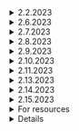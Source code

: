 <details>

<summary>
  2.2.2023
</summary>

 ## Learning


   - Create Database and Configuration

   -Install Laravel Breeze

   - Seed Demo User Data

   - Laravel Multi Auth with Breeze Part 1

   - Laravel Multi Auth with Breeze Part 2

   -Laravel Multi Auth with Breeze Part 3

   -Laravel Multi Auth with Breeze Part 4

   -Project Theme Overview

   -Admin Template Setup

   -Dashboard Page Segmentation

   -Admin Logout Option

   -Customize Login Form
   
   -Refreach Admin Template

  

## project


</details>
<details>

<summary>
  2.6.2023
</summary>

 ## Learning


   -Admin Profile Change Password Part 2

   -Vendor Template Setup

   - Vendor Logout Option

   - Vendor Profile & Image Update Part 1

   -Vendor Profile & Image Update Part 2

   -Vendor Profile Change Password

   -Frontend Template Setup Part 1
## project


</details>
<details>

<summary>
  2.7.2023
</summary>

 ## Learning


   -Frontend Template Setup Part 2

   -Frontend Template Login Page Setup

   -Frontend Template Register Page Setup

   -Frontend Template Forget Password Page Setup

   -User Profile Design Part 1

   -User Profile Design Part 2

   -User Profile Design Part 3

   -User Logout Option

   -User Profile¦ Password Change Part 1

   -User Profile¦ Password Change Part  2

   -Update User Login Setup with and without Login

   -User Login and Logout Notification

   -Brand Page Design Part 1
   
   -Brand Page Design Part 2
   

## project


</details>
<details>

<summary>
  2.8.2023
</summary>

 ## Learning


   -Frontend Template Setup Part 3

   -nstall Image Intervention Package

   -Brand Crud Part 1

   -Add Validation Message

   -Brand Crud Part 2

   -Brand Crud Part 3

   -Brand Crud Part 4 Delete With Sweelalert Alert 2

   -Category Crud Part 1

   -Category Crud Part 2

   -Category Crud Part 3

   -Subcategory Crud Part 1

   -Subcategory Crud Part 2
## project
~~
<script type="text/javascript">
 function mainThamUrl(input){
    if(input.files && input.files[0]){
        var reader = new FileReader();
        reader.onload = function(e){
            $('#mainThmb').attr('src',e.target.result).width(80).height(80);
        };
        reader.readAsDataURL(input.files[0]);
    }
 }
</script>

<script type="text/javascript">

    $(document).ready(function(){
        $('#image').change(function(run){
              var reader = new FileReader();
              reader.onload = function(run){
                $('#showImage').attr('src', run.target.result);

              }
              reader.readAsDataURL (run.target.files['0'])
        });
    });

    </script> 
    
    <script src="https://ajax.googleapis.com/ajax/libs/jquery/3.6.1/jquery.min.js"></script>

~~

~~<script> 
 
  $(document).ready(function(){
   $('#multiImg').on('change', function(){ //on file input change
      if (window.File && window.FileReader && window.FileList && window.Blob) //check File API supported browser
      {
          var data = $(this)[0].files; //this file data
           
          $.each(data, function(index, file){ //loop though each file
              if(/(\.|\/)(gif|jpe?g|png)$/i.test(file.type)){ //check supported file type
                  var fRead = new FileReader(); //new filereader
                  fRead.onload = (function(file){ //trigger function on successful read
                  return function(e) {
                      var img = $('<img/>').addClass('thumb').attr('src', e.target.result) .width(100)
                  .height(80); //create image element 
                      $('#preview_img').append(img); //append image to output element
                  };
                  })(file);
                  fRead.readAsDataURL(file); //URL representing the file's data.
              }
          });
           
      }else{
          alert("Your browser doesn't support File API!"); //if File API is absent
      }
   });
  });
   
  </script>~~

  ~~
   <script type="text/javascript">
    // <option value="{{$cat->id}}">{{$cat->category_name}} </option>
    $(document).ready(function(){
        $('select[name ="category_id"]').change(function(){
            var category_id = $(this).val();
            if(category_id){
                $.ajax({
                    url:"{{ url('/subcategory/ajax')}}/"+category_id,
                    type:"GET",
                    dataType:"json",
                    success: function(data){
                        $('select[name = "subcategory_id"]').html('');
                        var d = $('select[name = "subcategory_id"]').empty();
                        $.each(data,function(key,value){
                            $('select[name = "subcategory_id"]').append('<option value="'+ value.id +' ">' + value.subcategory_name + '</option>');
                        });
                    },
                });
            }else{
              alert('danger');
            }
        })
    })
    </script>
  ~~
   <script>
        $(document).ready(function() {
            $('#orderStatus').change(function() {
                $status = $('#orderStatus').val();
                // console.log($status);
                // $.ajax({
                //     type: 'get',
                //     url: 'http://127.0.0.1:8000/order/ajax/status',
                //     data: {
                //         'status': $status
                //     },
                //     dataType: 'json',
                //     success: function(response) {
                //         $list = " ";
                //         for ($i = 0; $i < response.length; $i++) {
                //             $months = ['January','February','March','April','May','June','July','Auguest','Setemper','October','November','December'];
                //             $dbDate = new Date(response[$i].created_at);
                //             $finalDate = $months[$dbDate.getMonth()]+"-"+$dbDate.getDate()+"-"+ $dbDate.getFullYear();
                //            if(response[$i].status == 0){
                //             $statusMessage =` <select name="status" class="statusChange">
                //                   <option value="0" selected >Pending</option>
                //                   <option value="1">Accept</option>
                //                   <option value="2" >Reject</option>
                //                </select>`;
                //            }else if(response[$i].status == 1){
                //             $statusMessage = ` <select name="status" class="statusChange">
                //                   <option value="0" >Pending</option>
                //                   <option value="1" selected>Accept</option>
                //                   <option value="2" >Reject</option>
                //                </select>`;
                //            }else if(response[$i].status == 2){
                //             $statusMessage = ` <select name="status" class="statusChange">
                //                   <option value="0" >Pending</option>
                //                   <option value="1" >Accept</option>
                //                   <option value="2" selected >Reject</option>
                //                </select>`;
                //            }

                //             $list += `<tr class="tr-shadow">
                //                 <input type="hidden" class="orderId" value="${response[$i].id}">
                //                     <td class="col-3" >${response[$i].user_id} </td>
                //                     <td class="col-3" >${response[$i].user_name} </td>
                //                     <td class="col-3" >${$finalDate} </td>
                //                     <td class="col-3" >${response[$i].order_code} </td>
                //                     <td class="col-3" >${response[$i].total_price}kyats</td>
                //                    <td class="col-3">${$statusMessage} </td>

                //      </tr>`;
                //         }
                //         $('#dataList').html($list);
                //     }

                // })
            })
            //change status
            $('.statusChange').change(function(){
                $currentStatus = $(this).val();
                $parentNode = $(this).parents("tr");
                $orderId = $parentNode.find('.orderId').val();

                $data = {
                    'orderId':$orderId,
                    'status': $currentStatus

                };

                $.ajax({
                    type:'get',
                    url:'http://127.0.0.1:8000/order/ajax/change/status',
                    data:$data,
                    dataType:'json',
                });
                location.reload();
            })

        })
    </script>
  ~~

</details>
<details>

<summary>
  2.9.2023
</summary>

 ## Learning


   -Category Crud Part 3

   -Subcategory Crud Part 1

   -Subcategory Crud Part 2

   -Subcategory Crud Part 3

   - Add Vendor Register Page Setup Part 1

   -Add Vendor Register Page Setup Part 2

   -Add Vendor Register Page Setup Part 3

   -Add Vendor Register Page Setup Part 4

   -Add Vendor Register Page Setup Part 5

   -Add Vendor Register Page Setup Part 6

   
  

## project


</details>
<details>

<summary>
  2.10.2023
</summary>

 ## Learning


 
   - Add Vendor Register Page Setup Part 6

   -Add Vendor Register Page Setup Part 7

   -Add Vendor Register Page Setup Part 8

   -Add Product Database and Page Design Part 1

   -Add Product Database and Page Design Part 2

   -Add Product Database and Page Design Part 3

   -Add Product Database and Page Design Part 4
   
   -Show Image Using Javascript

   -Load Category Brand Subcategory Vendor Part 1

   -Load Category Brand Subcategory Vendor Part 2

   -Load Category Brand Subcategory Vendor Part 3

   
  

## project


</details>
<details>

<summary>
  2.11.2023
</summary>

 ## Learning


 
   -Add Validation In Product Table

   -Product Upload Part 1

   -Product Upload Part 2

   -Manage Product Read All Product

   -Manage Product Edit Option Part 1

   -Manage Product Edit Option Part 2

   -Manage Product Update Option
   
## project


</details>
<details>

<summary>
  2.13.2023
</summary>

 ## Learning


 
   -Manage Product Update Single & Multiple Image Part  1

   -Manage Product Update Single & Multiple Image Part 2

   -Manage Product Update Single & Multiple Image Part 3

   -Manage Product Update Single & Multiple Image Part 4

   -Multiple image Delete

   -Product Active Inactive

   -Product Delete With Multiple Image

   -Bug Fixed for Redirect Login Page

   -Add Product From Vendor Database and Page Design Part 1

   -Add Product From Vendor Database and Page Design Part 2

   -Add Product From Vendor Database and Page Design Part 3

   -Add Product From Vendor Database and Page Design Part 4

   
   
## project


</details>
<details>

<summary>
  2.14.2023
</summary>

 ## Learning


 
   -Add Product From Vendor Database and Page Design Part 5

   -Add Product From Vendor Database and Page Design Part 6

   -Backend Slider CRUD Setup Part 1

   -Backend Slider CRUD Setup Part 2

   -Backend Slider CRUD Setup Part 3

   -Backend Banner CRUD Setup Part 1

   -Backend Banner CRUD Setup Part 2

   -Backend Banner CRUD Setup Part 3

   -Add Some Demo Data

   -Frontend Show Category Subcategory Part 1

   -Frontend Show Category Subcategory Part 2

   -Frontend Dynamic Main Sliders

   -Frontend Dynamic Featured Categories Display

   -Frontend Dynamic Ads Display

   -Frontend Dynamic New Product Display Part 1

   -Frontend Dynamic New Product Display Part 2

   -Frontend Dynamic New Product Display Part 3

   
   
## project


</details>
<details>

<summary>
  2.15.2023
</summary>

 ## Learning


 
   -Product Details Show Part 1

   -Product Details Show Part 2

   -Product Details Show Part 3

   -Product Details Show Part 4

   -Product Details Show Part 5

   -Product Details Show Part 6

   -Product Details Show Part 7

   -Product Details Show Part 

   -Featured Product Show

   
   
   
## project


</details>
<details>

<summary>
 For resources
</summary>

 ## Learning
 -For Invoice pdf
    -composer require barryvdh/laravel-dompdf
 -For permission in laravel 
     [https://spatie.be/docs/laravel-permission/v5/installation-laravel]  
   -From the basic useage , we select those ->use Spatie\Permission\Traits\HasRoles;
                                            ->use Spatie\Permission\Traits\HasRoles;
                                            ->HasRoles
                                            and put into the user.php file. 
    -For Notification 
       -Go laravel and find that notification and inter notification-databse and run these the commend
            -php artisan notifications:table
               php artisan migrate
                                               
 [https://www.jqueryscript.net/form/Price-Range-Slider-jQuery-UI.html#google_vignette]
 php artisan serve --host=192.168.2.136:9999 --port=9999
   
   
   
## project


</details>
<details>
#For api data
Vendor Section =>
The following apis can be used for the vendor section.
The first api  use for vendor register . It includes name,username,email,password.
 http://192.168.2.111:9999/api/vendor/register 

The second api use for vendor login.
http://192.168.2.111:9999/api/vendor/login

It needs  the token when registered  info from the first api.
The data is essential  including email and password.
  http://192.168.2.111:9999/api/vendor/logout
The third api use for  vendor logout . It also needs the token  for vendor logout.

We can see the vendor lists from the below api.
http://192.168.2.111:9999/api/vendor/user/list

The above apis are for the Vendor Auth Section.



http://192.168.2.111:9999/api/vendor/detail/2
We  use this api  as a Get Method.
This  api use for Vendor detail . It can see by using the Vendor id and we can see the related data  in details.



http://192.168.2.111:9999/api/vendor/profile/detail/2
The vendor/profile/detail  api use for Vendor profile update. You have to login and must reach your profile  page.
You can edit your profile and can update your data including name,email,phone,address,vendor_join ,etc.
This api used put  method.



http://192.168.2.111:9999/api/vendor/password/update
The vendor /password/update use to updating for profile password update.The old password is required and the same password in new password and confirmation password.



http://192.168.2.111:9999/api/vendor/product
The vendor /product api use for creating product data.
It needs brand _id, category_id, subcategory_id ,features and special offer etc.

http://192.168.2.111:9999/api/vendor/product
You can  read all  products data created by the vendor.

http://192.168.2.111:9999/api/vendor/product/28
The api/vendor /product use the post method to update product data.

http://192.168.2.111:9999/api/vendor/product/31
This api use  for deleting product data by using delete method.





http://192.168.2.111:9999/api/vendor/brand
The api/vendor/brand use for creating brands by using post method including brand_name and brand_image.

http://192.168.2.111:9999/api/vendor/brand
This api use to read vendor brand data by using Get Method and can search the brand data through the params,the key is brand_name and the value is what you  want to searching brand data.


http://192.168.2.111:9999/api/vendor/brand/4
The vendor/brand/id is also use for updating brand data  to the specific brand id.
The api use the PUT method.

http://192.168.2.111:9999/api/vendor/brand/4
This api for deleting brand data by using delete method.



http://192.168.2.111:9999/api/vendor/category
The above vendor/category use for creating vendor category by using post method including category_name an category_image.


http://192.168.2.111:9999/api/vendor/category
The api use for  seeing all category data by using Get Method.

http://192.168.2.111:9999/api/vendor/category/11
Use for updating the category data by the specific id data by using the put method.

 

http://192.168.2.111:9999/api/vendor/category/11
Use for category data deleting by the specific id  with the delete method.

Vendor Section End  but Also other data are missing to fill by the Backend Section.


User Section=>
The following apis are  User Sections .
User Auth Section.
http://192.168.2.111:9999/api/register
Using for the registered user including data are  name,user_name,email,password ,password_confirmation by using post method.

http://192.168.2.111:9999/api/login
Use for the user login section by using Register data. The token is generated in the login  part.This section uses the Post method.

http://192.168.2.111:9999/api/logout
Use for the logout user by using Post method, and the token is required.

http://192.168.2.111:9999/api/user
Using to read User lists by Get Method.

User Profile  Section=>

http://192.168.2.111:9999/api/user/detail/33
Used  to read user details by the user id but you need to login as a user.
This api uses the Get method.

http://192.168.2.111:9999/api/user/profile/detail/33
Use for the user profile update by usingPUT method.

http://192.168.2.111:9999/api/user/password/update
Use to update user password by using post method.

User Index Data Section=>

http://192.168.2.111:9999/api/
Using to show the user dashboard including all product data and category data.
Use=>Get Method without using middleware.

http://192.168.2.111:9999/api/product/details/9/fujiflin
Use to see product details by the specific id and slug data.
Use=>Get Method without using middleware.



http://192.168.2.111:9999/api/vendor/details/2
User can see the active vendor list detail through the project and their details by using
Get method.


http://192.168.2.111:9999/api/vendor/all
Use to read  all vendors and you can search from the params ,the key is name by using get method.


http://192.168.100.23:9999/api/product/category/1/camera
Use for reading the  category details and the related product data , the  category  data, the relating  category data, the new product data .
Use=>Get method.

http://192.168.2.111:9999/api/product/view/model/36
Using to read product details  by the id .
Use=>Get Method.

http://192.168.2.111:9999/api/search
Use to search  the included  product by using the post method, ,the relating products are presenting together,the key is  search.

http://192.168.2.111:9999/api/search-product
Use to search the specific product data by using the post method.

</details>
